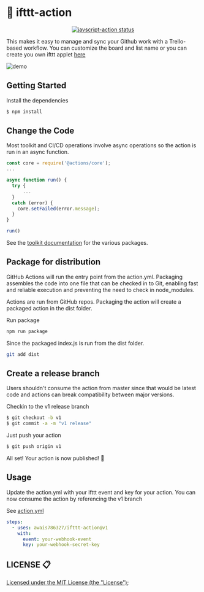 

# :rocket: ifttt-action

<p align="center">
  <a href="https://github.com/actions/javascript-action/actions"><img alt="javscript-action status" src="https://github.com/actions/javascript-action/workflows/units-test/badge.svg"></a>
</p>

This makes it easy to manage and sync your Github work with a Trello-based workflow. You can customize the board and list name or you can create you own ifttt applet [here](https://ifttt.com/create)

![demo](demo.gif)

## Getting Started

Install the dependencies  
```bash
$ npm install
```

## Change the Code

Most toolkit and CI/CD operations involve async operations so the action is run in an async function.

```javascript
const core = require('@actions/core');
...

async function run() {
  try { 
      ...
  } 
  catch (error) {
    core.setFailed(error.message);
  }
}

run()
```

See the [toolkit documentation](https://github.com/actions/toolkit/blob/master/README.md#packages) for the various packages.

## Package for distribution

GitHub Actions will run the entry point from the action.yml. Packaging assembles the code into one file that can be checked in to Git, enabling fast and reliable execution and preventing the need to check in node_modules.

Actions are run from GitHub repos.  Packaging the action will create a packaged action in the dist folder.

Run package

```bash
npm run package
```

Since the packaged index.js is run from the dist folder.

```bash
git add dist
```

## Create a release branch

Users shouldn't consume the action from master since that would be latest code and actions can break compatibility between major versions.

Checkin to the v1 release branch

```bash
$ git checkout -b v1
$ git commit -a -m "v1 release"
```

Just push your action 

```bash
$ git push origin v1
```

All set! Your action is now published! :rocket: 

## Usage

Update the action.yml with your ifttt event and key for your action. You can now consume the action by referencing the v1 branch

See [action.yml](https://github.com/awais786327/ifttt-action/blob/master/action.yml)

```yaml
steps:
  - uses: awais786327/ifttt-action@v1
    with:
      event: your-webhook-event
      key: your-webhook-secret-key
```

## LICENSE 📋
[Licensed under the MIT License (the "License")](./LICENSE);
